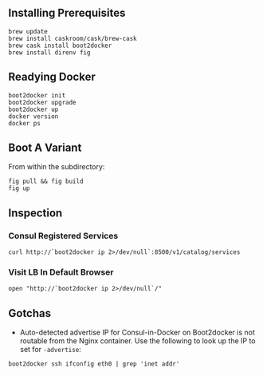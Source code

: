 ## Installing Prerequisites

```shell
brew update
brew install caskroom/cask/brew-cask
brew cask install boot2docker
brew install direnv fig
```

## Readying Docker

```shell
boot2docker init
boot2docker upgrade
boot2docker up
docker version
docker ps
```

## Boot A Variant

From within the subdirectory:

```shell
fig pull && fig build
fig up
```

## Inspection
### Consul Registered Services

```shell
curl http://`boot2docker ip 2>/dev/null`:8500/v1/catalog/services
```

### Visit LB In Default Browser

```shell
open "http://`boot2docker ip 2>/dev/null`/"
```

## Gotchas
* Auto-detected advertise IP for Consul-in-Docker on Boot2docker is not routable from the Nginx container. Use the following to look up the IP to set for `-advertise`:

```shell
boot2docker ssh ifconfig eth0 | grep 'inet addr'
```
